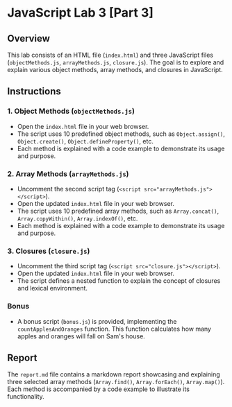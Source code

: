 # JavaScript Lab 3 [Part 3]

## Overview

This lab consists of an HTML file (`index.html`) and three JavaScript files (`objectMethods.js`, `arrayMethods.js`, `closure.js`). The goal is to explore and explain various object methods, array methods, and closures in JavaScript.

## Instructions

### 1. Object Methods (`objectMethods.js`)

- Open the `index.html` file in your web browser.
- The script uses 10 predefined object methods, such as `Object.assign()`, `Object.create()`, `Object.defineProperty()`, etc.
- Each method is explained with a code example to demonstrate its usage and purpose.

### 2. Array Methods (`arrayMethods.js`)

- Uncomment the second script tag (`<script src="arrayMethods.js"></script>`).
- Open the updated `index.html` file in your web browser.
- The script uses 10 predefined array methods, such as `Array.concat()`, `Array.copyWithin()`, `Array.indexOf()`, etc.
- Each method is explained with a code example to demonstrate its usage and purpose.

### 3. Closures (`closure.js`)

- Uncomment the third script tag (`<script src="closure.js"></script>`).
- Open the updated `index.html` file in your web browser.
- The script defines a nested function to explain the concept of closures and lexical environment.

### Bonus

- A bonus script (`bonus.js`) is provided, implementing the `countApplesAndOranges` function. This function calculates how many apples and oranges will fall on Sam's house.

## Report

The `report.md` file contains a markdown report showcasing and explaining three selected array methods (`Array.find()`, `Array.forEach()`, `Array.map()`). Each method is accompanied by a code example to illustrate its functionality.
